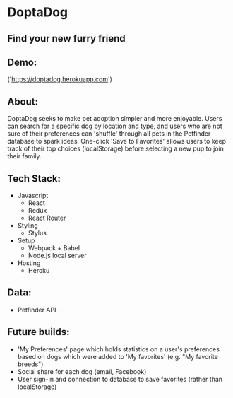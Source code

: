 # DoptaDog
## Find your new furry friend

## Demo:
('https://doptadog.herokuapp.com')

## About:
DoptaDog seeks to make pet adoption simpler and more enjoyable. Users can search for a specific dog by location and type, and users who are not sure of their preferences can 'shuffle' through all pets in the Petfinder database to spark ideas. One-click 'Save to Favorites' allows users to keep track of their top choices (localStorage) before selecting a new pup to join their family.

## Tech Stack:
- Javascript
  - React
  - Redux
  - React Router
- Styling
  - Stylus
- Setup
  - Webpack + Babel
  - Node.js local server
- Hosting
  - Heroku

## Data:
- Petfinder API

## Future builds:
- 'My Preferences' page which holds statistics on a user's preferences based on dogs which were added to 'My favorites' (e.g. "My favorite breeds")
- Social share for each dog (email, Facebook)
- User sign-in and connection to database to save favorites (rather than localStorage)
